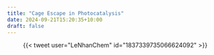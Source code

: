 ```yaml
---
title: "Cage Escape in Photocatalysis"
date: 2024-09-21T15:20:35+10:00
draft: false
---
```


<center>{{< tweet user="LeNhanChem" id="1837339735066624092" >}}</center>

<!--more-->

